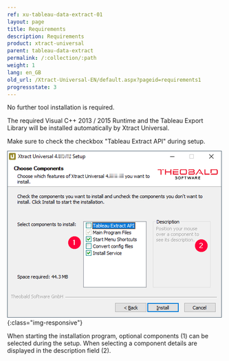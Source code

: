 ```yaml
---
ref: xu-tableau-data-extract-01
layout: page
title: Requirements
description: Requirements
product: xtract-universal
parent: tableau-data-extract
permalink: /:collection/:path
weight: 1
lang: en_GB
old_url: /Xtract-Universal-EN/default.aspx?pageid=requirements1
progressstate: 3
---
```


No further tool installation is required. 

The required Visual C++ 2013 / 2015 Runtime and the Tableau Export Library will be installed automatically by Xtract Universal.

Make sure to check the checkbox "Tableau Extract API" during setup.

![XU_Setup](/img/content/xu/XU_Setup_2.png){:class="img-responsive"}

When starting the installation program, optional components (1) can be selected during the setup. When selecting a component details are displayed in the description field (2).
